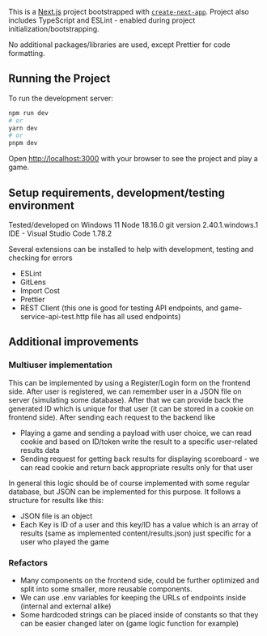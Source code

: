 This is a [Next.js](https://nextjs.org/) project bootstrapped with [`create-next-app`](https://github.com/vercel/next.js/tree/canary/packages/create-next-app).
Project also includes TypeScript and ESLint - enabled during project initialization/bootstrapping.

No additional packages/libraries are used, except Prettier for code formatting.

## Running the Project

To run the development server:

```bash
npm run dev
# or
yarn dev
# or
pnpm dev
```

Open [http://localhost:3000](http://localhost:3000) with your browser to see the project and play a game.

## Setup requirements, development/testing environment

Tested/developed on Windows 11
Node 18.16.0
git version 2.40.1.windows.1
IDE - Visual Studio Code 1.78.2

Several extensions can be installed to help with development, testing and checking for errors

- ESLint
- GitLens
- Import Cost
- Prettier
- REST Client (this one is good for testing API endpoints, and game-service-api-test.http file has all used endpoints)

## Additional improvements

### Multiuser implementation

This can be implemented by using a Register/Login form on the frontend side. After user is registered, we can remember user in a JSON file on server (simulating some database).
After that we can provide back the generated ID which is unique for that user (it can be stored in a cookie on frontend side). After sending each request to the backend like

- Playing a game and sending a payload with user choice, we can read cookie and based on ID/token write the result to a specific user-related results data
- Sending request for getting back results for displaying scoreboard - we can read cookie and return back appropriate results only for that user

In general this logic should be of course implemented with some regular database, but JSON can be implemented for this purpose. It follows a structure for results like this:

- JSON file is an object
- Each Key is ID of a user and this key/ID has a value which is an array of results (same as implemented content/results.json) just specific for a user who played the game

### Refactors

- Many components on the frontend side, could be further optimized and split into some smaller, more reusable components.
- We can use .env variables for keeping the URLs of endpoints inside (internal and external alike)
- Some hardcoded strings can be placed inside of constants so that they can be easier changed later on (game logic function for example)
